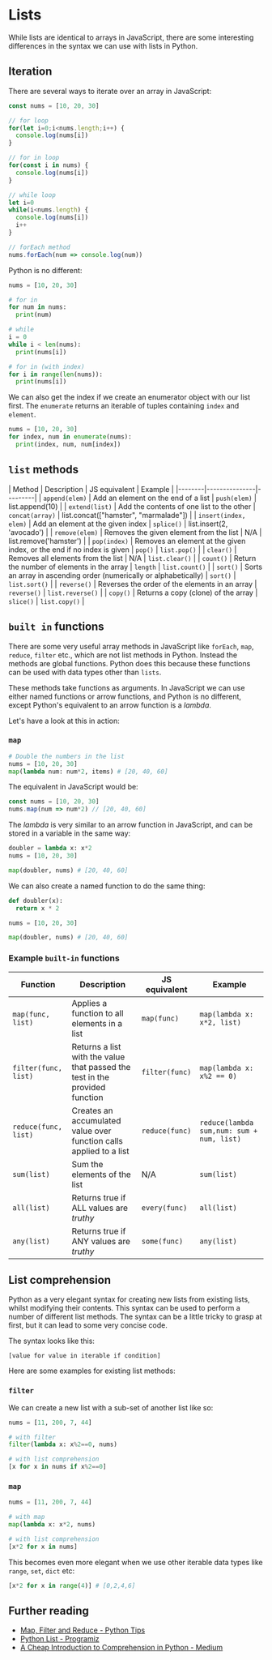 # Lists

While lists are identical to arrays in JavaScript, there are some interesting differences in the syntax we can use with lists in Python.

## Iteration

There are several ways to iterate over an array in JavaScript:

```js
const nums = [10, 20, 30]

// for loop
for(let i=0;i<nums.length;i++) {
  console.log(nums[i])
}

// for in loop
for(const i in nums) {
  console.log(nums[i])
}

// while loop
let i=0
while(i<nums.length) {
  console.log(nums[i])
  i++
}

// forEach method
nums.forEach(num => console.log(num))
```

Python is no different:

```py
nums = [10, 20, 30]

# for in
for num in nums:
  print(num)

# while
i = 0
while i < len(nums):
  print(nums[i])

# for in (with index)
for i in range(len(nums)):
  print(nums[i])
```

We can also get the index if we create an enumerator object with our list first. The `enumerate` returns an iterable of tuples containing `index` and `element`.

```py
nums = [10, 20, 30]
for index, num in enumerate(nums):
  print(index, num, num[index])
```

## `list` methods


| Method | Description | JS equivalent | Example |
|--------|---------------|---------|
| `append(elem)` | Add an element on the end of a list | `push(elem)` | list.append(10) |
| `extend(list)` | Add the contents of one list to the other | `concat(array)` | list.concat(["hamster", "marmalade"]) |
| `insert(index, elem)` | Add an element at the given index | `splice()` | list.insert(2, 'avocado') |
| `remove(elem)` | Removes the given element from the list | N/A | list.remove('hamster') |
| `pop(index)` | Removes an element at the given index, or the end if no index is given | `pop()` | `list.pop()` |
| `clear()` | Removes all elements from the list | N/A | `list.clear()` |
| `count()` | Return the number of elements in the array | `length` | `list.count()` |
| `sort()` | Sorts an array in ascending order (numerically or alphabetically) | `sort()` | `list.sort()` |
| `reverse()` | Reverses the order of the elements in an array | `reverse()` | `list.reverse()` |
| `copy()` | Returns a copy (clone) of the array | `slice()` | `list.copy()` |

## `built in` functions

There are some very useful array methods in JavaScript like `forEach`, `map`, `reduce`, `filter` etc., which are not list methods in Python. Instead the methods are global functions. Python does this because these functions can be used with data types other than `lists`.

These methods take functions as arguments. In JavaScript we can use either named functions or arrow functions, and Python is no different, except Python's equivalent to an arrow function is a _lambda_.

Let's have a look at this in action:

### `map`

```py
# Double the numbers in the list
nums = [10, 20, 30]
map(lambda num: num*2, items) # [20, 40, 60]
```

The equivalent in JavaScript would be:

```js
const nums = [10, 20, 30]
nums.map(num => num*2) // [20, 40, 60]
```

The _lambda_ is very similar to an arrow function in JavaScript, and can be stored in a variable in the same way:

```py
doubler = lambda x: x*2
nums = [10, 20, 30]

map(doubler, nums) # [20, 40, 60]
```

We can also create a named function to do the same thing:

```py
def doubler(x):
  return x * 2

nums = [10, 20, 30]

map(doubler, nums) # [20, 40, 60]
```

### Example `built-in` functions

| Function | Description | JS equivalent | Example |
|----------|-------------|---------------|---------|
| `map(func, list)` | Applies a function to all elements in a list | `map(func)` | `map(lambda x: x*2, list)` |
| `filter(func, list)` | Returns a list with the value that passed the test in the provided function | `filter(func)` | `map(lambda x: x%2 == 0)` |
| `reduce(func, list)` | Creates an accumulated value over function calls applied to a list | `reduce(func)` | `reduce(lambda sum,num: sum + num, list)` |
| `sum(list)` | Sum the elements of the list | N/A | `sum(list)` |
| `all(list)` | Returns true if ALL values are _truthy_ | `every(func)` | `all(list)` |
| `any(list)` | Returns true if ANY values are _truthy_ | `some(func)` | `any(list)` |

## List comprehension

Python as a very elegant syntax for creating new lists from existing lists, whilst modifying their contents. This syntax can be used to perform a number of different list methods. The syntax can be a little tricky to grasp at first, but it can lead to some very concise code.

The syntax looks like this:

```
[value for value in iterable if condition]
```

Here are some examples for existing list methods:


### `filter`

We can create a new list with a sub-set of another list like so:

```py
nums = [11, 200, 7, 44]

# with filter
filter(lambda x: x%2==0, nums)

# with list comprehension
[x for x in nums if x%2==0]
```

### `map`

```py
nums = [11, 200, 7, 44]

# with map
map(lambda x: x*2, nums)

# with list comprehension
[x*2 for x in nums]
```

This becomes even more elegant when we use other iterable data types like `range`, `set`, `dict` etc:

```py
[x*2 for x in range(4)] # [0,2,4,6]
```


## Further reading

* [Map, Filter and Reduce - Python Tips](http://book.pythontips.com/en/latest/map_filter.html)
* [Python List - Programiz](https://www.programiz.com/python-programming/list)
* [A Cheap Introduction to Comprehension in Python - Medium](https://medium.com/the-andela-way/a-cheap-introduction-to-comprehension-in-python-2269895f996f)
